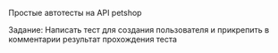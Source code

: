 Простые автотесты на API petshop

Задание: 
Написать тест для создания пользователя и прикрепить в комментарии результат прохождения теста
